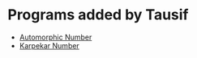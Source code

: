 # Programs added by Tausif
- [Automorphic Number](https://github.com/Tausif121/NeoAlgo/blob/Tausif121/C/math/automorphic_no.cpp)
- [Karpekar Number](https://github.com/Tausif121/NeoAlgo/blob/Tausif121/C/math/Kaprekar_no.cpp)

